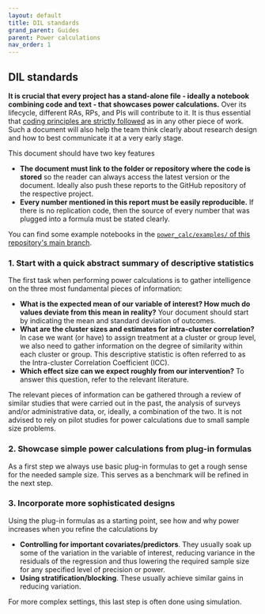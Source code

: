 ```yaml
---
layout: default
title: DIL standards
grand_parent: Guides
parent: Power calculations
nav_order: 1
---
```


## DIL standards 

**It is crucial that every project has a stand-alone file - ideally a notebook combining code and text - that showcases power calculations.**
Over its lifecycle, different RAs, RPs, and PIs will contribute to it.
It is thus essential that [coding principles are strictly followed](https://devinnovationlab.github.io/guides/principles/writing-code.html) as in any other piece of work.
Such a document will also help the team think clearly about research design and how to best communicate it at a very early stage.

This document should have two key features

- **The document must link to the folder or repository where the code is stored** so the reader can always access the latest version or the document. Ideally also push these reports to the GitHub repository of the respective project.
- **Every number mentioned in this report must be easily reproducible.** If there is no replication code, then the source of every number that was plugged into a formula must be stated clearly.

You can find some example notebooks in the [`power_calc/examples/` of this repository's main branch](https://github.com/DevInnovationLab/guides/tree/main).

### 1. Start with a quick abstract summary of descriptive statistics

The first task when performing power calculations is to gather intelligence on the three most fundamental pieces of information:

- **What is the expected mean of our variable of interest? How much do values deviate from this mean in reality?** Your document should start by indicating the mean and standard deviation of outcomes. 
- **What are the cluster sizes and estimates for intra-cluster correlation?** In case we want (or have) to assign treatment at a cluster or group level, we also need to gather information on the degree of similarity within each cluster or group.
This descriptive statistic is often referred to as the Intra-cluster Correlation Coefficient (ICC).
- **Which effect size can we expect roughly from our intervention?** To answer this question, refer to the relevant literature.

The relevant pieces of information can be gathered through a review of similar studies that were carried out in the past, the analysis of surveys and/or administrative data, or, ideally, a combination of the two. It is not advised to rely on pilot studies for power calculations due to small sample size problems.

### 2. Showcase simple power calculations from plug-in formulas

<!-- from csazr list 2019 translating critical values to optimal sample size requires knowledge of the variance of the outcome—a parameter unknown prior to conducting the experiment. This feature makes ex ante power calculations inherently hypothetical, as they are based on the researcher's expectations about the underlying data generating process (Gelman and Carlin 2014). -->

<!-- When deciding what effect size to target, researchers should consider what difference is actually practically or economically relevant—an aspect that is still largely overlooked both at the design and the inference stage.53 A useful practice is to express minimum detectable effect sizes in terms of standard deviation changes to facilitate comparison with existing studies in the field (e.g., the researcher may desire to have her experiment detect a 0.1 standard deviation treatment effect). -->

As a first step we always use basic plug-in formulas to get a rough sense for the needed sample size. This serves as a benchmark will be refined in the next step.

### 3. Incorporate more sophisticated designs

Using the plug-in formulas as a starting point, see how and why power increases when you refine the calculations by

- **Controlling for important covariates/predictors**. They usually soak up some of the variation in the variable of interest, reducing variance in the residuals of the regression and thus lowering the required sample size for any specified level of precision or power.
- **Using stratification/blocking**. These usually achieve similar gains in reducing variation.

For more complex settings, this last step is often done using simulation.
